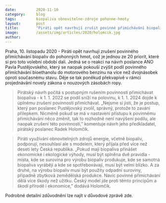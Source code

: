 ```yaml
---
date:         2020-11-10
category:     blog
tags:         biopaliva obnovitelne-zdroje pohonne-hmoty
layout:       post
title:        "Piráti opět navrhují zrušit povinné přimíchávání biopaliv"
image:        /assets/img/articles/2020/holomcik.jpg
author:       
---
```


Praha, 10. listopadu 2020 - Piráti opět navrhují zrušení povinného přimíchávání biopaliv do pohonných hmot, což je jednou ze 20 priorit, které si pro toto volební období dali. Jedná se o reakci na návrh poslance ANO Pavla Pustějovského, který se naopak pokouší zvýšit podíl povinného přimíchávání bioethanolu do motorového benzínu na více než dvojnásobek oproti současnému stavu. Děje se tak poněkud překvapivě v rámci projednávání novely zákona o nouzových zásobách ropy.



> Pirátský návrh počítá s postupným rušením povinnosti přimíchávat biopaliva - k 1. 1. 2022 se podíl sníží na polovinu, k 1. 1. 2024 dojde k úplnému zrušení povinnosti přimíchávat. „Nejsme si jisti, že je postup, který pan poslanec Pustějovský zvolil, správný, protože to zavání přílepkem. Nicméně pokud se má v nastavení přístupu k povinnému přimíchávání něco změnit, tak to rozhodně není navýšení podílu, ale naopak zrušení této povinnosti,” komentuje návrh jeho předkladatel, pirátský poslanec Radek Holomčík.



> Piráti využívání obnovitelných zdrojů energie, včetně biopaliv, podporují, nesouhlasí ale s modelem, který přijala před více než deseti lety Česká republika. „Pokud mají biopaliva přinášet ekonomické i ekologické výhody, musí být splněna dvě pravidla - místa, kde se surovina pro výrobu biopaliv produkuje, kde se samotná biopaliva vyrábějí a kde se spotřebovávají, musí být velmi blízko. A za druhé, na výrobu biopaliv musí být použity odpadní suroviny, případně zbytková zemědělská produkce. Navíc povinné přimíchávání dělá více škody než užitku. Český model jde proti těmto principům a škodí přírodě i ekonomice,” dodává Holomčík.



Podrobné detailní zdůvodnění lze najít v důvodové zprávě zde.

